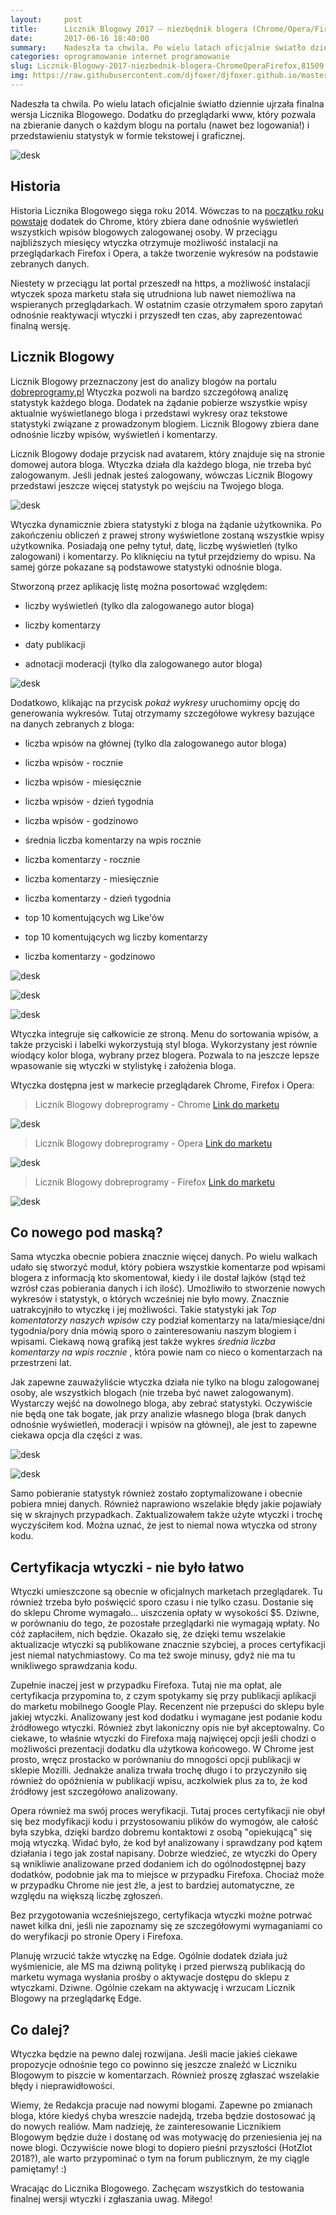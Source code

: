 ```yaml
---
layout:     post
title:      Licznik Blogowy 2017 — niezbędnik blogera (Chrome/Opera/Firefox)
date:       2017-06-16 18:40:00
summary:    Nadeszła ta chwila. Po wielu latach oficjalnie światło dziennie ujrzała finalna wersja Licznika Blogowego. Dodatku do przeglądarki www, który pozwala na zbieranie danych o każdym blogu na portalu (nawet bez logowania!) i przedstawieniu statystyk w formie tekstowej i graficznej.<!----><!---->HistoriaHistoria Licznika Blogowego sięga roku 2014. Wówczas to na początku roku powstaje  dodatek do Chrome...
categories: oprogramowanie internet programowanie
slug: Licznik-Blogowy-2017-niezbednik-blogera-ChromeOperaFirefox,81509.html
img: https://raw.githubusercontent.com/djfoxer/djfoxer.github.io/master/_img/2017-6-16-_17_/g_-_-x-_-_-_x20170610185132_0.png
---
```




Nadeszła ta chwila. Po wielu latach oficjalnie światło dziennie ujrzała finalna wersja Licznika Blogowego. Dodatku do przeglądarki www, który pozwala na zbieranie danych o każdym blogu na portalu (nawet bez logowania!) i przedstawieniu statystyk w formie tekstowej i graficznej.



![desk](https://raw.githubusercontent.com/djfoxer/djfoxer.github.io/master/_img/2017-6-16-_17_/g_-_-x-_-_-_x20170610185132_0.png)





## Historia


Historia Licznika Blogowego sięga roku 2014. Wówczas to na [początku roku powstaje](http://blog.djfoxer.pl/Licznik-Blogowy-wtyczka-do-ChromeOperyFirefoxa-dla-kazdego-Blogera-portalu-aktualizacja-08.04.14-nowe-funkcjonalnosci-0.6,51846.html)  dodatek do Chrome, który zbiera dane odnośnie wyświetleń wszystkich wpisów blogowych zalogowanej osoby. W przeciągu najbliższych miesięcy wtyczka otrzymuje możliwość instalacji na przeglądarkach Firefox i Opera, a także tworzenie wykresów na podstawie zebranych danych.

Niestety w przeciągu lat portal przeszedł na https, a możliwość instalacji wtyczek spoza marketu stała się utrudniona lub nawet niemożliwa na wspieranych przeglądarkach. 
W ostatnim czasie otrzymałem sporo zapytań odnośnie reaktywacji wtyczki i przyszedł ten czas, aby zaprezentować finalną wersję.



## Licznik Blogowy




Licznik Blogowy przeznaczony jest do analizy blogów na portalu [dobreprogramy.pl](https://www.dobreprogramy.pl/)  Wtyczka pozwoli na bardzo szczegółową analizę statystyk każdego bloga. Dodatek na żądanie pobierze wszystkie wpisy aktualnie wyświetlanego bloga i przedstawi wykresy oraz tekstowe statystyki związane z prowadzonym blogiem. Licznik Blogowy zbiera dane odnośnie liczby wpisów, wyświetleń i komentarzy.

Licznik Blogowy dodaje przycisk nad avatarem, który znajduje się na stronie domowej autora bloga. Wtyczka działa dla każdego bloga, nie trzeba być zalogowanym. Jeśli jednak jesteś zalogowany, wówczas Licznik Blogowy przedstawi jeszcze więcej statystyk po wejściu na Twojego bloga.



![desk](https://raw.githubusercontent.com/djfoxer/djfoxer.github.io/master/_img/2017-6-16-_17_/g_-_-x-_-_-_x20170610184324_0.png)





Wtyczka dynamicznie zbiera statystyki z bloga na żądanie użytkownika. Po zakończeniu obliczeń z prawej strony wyświetlone zostaną wszystkie wpisy użytkownika. Posiadają one pełny tytuł, datę, liczbę wyświetleń (tylko zalogowani) i komentarzy. Po kliknięciu na tytuł przejdziemy do wpisu. Na samej górze pokazane są podstawowe statystyki odnośnie bloga.



Stworzoną przez aplikację listę można posortować względem:



  * liczby wyświetleń (tylko dla zalogowanego autor bloga)


  * liczby komentarzy


  * daty publikacji


  * adnotacji moderacji (tylko dla zalogowanego autor bloga)






![desk](https://raw.githubusercontent.com/djfoxer/djfoxer.github.io/master/_img/2017-6-16-_17_/g_-_-x-_-_-_x20170610184324_1.png)




Dodatkowo, klikając na przycisk  *pokaż wykresy*  uruchomimy opcję do generowania wykresów. Tutaj otrzymamy szczegółowe wykresy bazujące na danych zebranych z bloga:



  * liczba wpisów na głównej (tylko dla zalogowanego autor bloga)

  * liczba wpisów - rocznie

  * liczba wpisów - miesięcznie

  * liczba  wpisów - dzień tygodnia

  * liczba wpisów - godzinowo

  * średnia liczba  komentarzy na wpis rocznie

  * liczba komentarzy - rocznie

  * liczba komentarzy - miesięcznie

  * liczba komentarzy - dzień tygodnia

  * top 10 komentujących wg Like'ów

  * top 10 komentujących wg liczby komentarzy

  * liczba  komentarzy - godzinowo





![desk](https://raw.githubusercontent.com/djfoxer/djfoxer.github.io/master/_img/2017-6-16-_17_/g_-_-x-_-_-_x20170610184517_0.png)




![desk](https://raw.githubusercontent.com/djfoxer/djfoxer.github.io/master/_img/2017-6-16-_17_/g_-_-x-_-_-_x20170610184518_0.png)




![desk](https://raw.githubusercontent.com/djfoxer/djfoxer.github.io/master/_img/2017-6-16-_17_/g_-_-x-_-_-_x20170610184519_0.png)




Wtyczka integruje się całkowicie ze stroną. Menu do sortowania wpisów, a także przyciski i labelki wykorzystują styl bloga. Wykorzystany jest równie wiodący kolor bloga, wybrany przez blogera. Pozwala to na jeszcze lepsze wpasowanie się wtyczki w stylistykę i założenia bloga.

Wtyczka dostępna jest w markecie przeglądarek Chrome, Firefox i Opera:



> Licznik Blogowy dobreprogramy - Chrome
> [Link do marketu](https://chrome.google.com/webstore/detail/licznik-blogowy-dobreprog/omplpihocnjpfdjkmdabalakfiebefpp?hl=pl)



![desk](https://raw.githubusercontent.com/djfoxer/djfoxer.github.io/master/_img/2017-6-16-_17_/g_-_-x-_-_-_x20170613203055_0.PNG)





> Licznik Blogowy dobreprogramy - Opera
> [Link do marketu](https://addons.opera.com/pl/extensions/details/licznik-blogowy-dobreprogramy/)



![desk](https://raw.githubusercontent.com/djfoxer/djfoxer.github.io/master/_img/2017-6-16-_17_/g_-_-x-_-_-_x20170613164648_0.PNG)






> Licznik Blogowy dobreprogramy - Firefox
> [Link do marketu](https://addons.mozilla.org/pl/firefox/addon/licznik-blogowy-dobreprogramy/)



![desk](https://raw.githubusercontent.com/djfoxer/djfoxer.github.io/master/_img/2017-6-16-_17_/g_-_-x-_-_-_x20170614165441_0.PNG)






## Co nowego pod maską?


Sama wtyczka obecnie pobiera znacznie więcej danych. Po wielu walkach udało się stworzyć moduł, który pobiera wszystkie komentarze pod wpisami blogera z informacją kto skomentował, kiedy i ile dostał lajków (stąd też wzrósł czas pobierania danych i ich ilość). Umożliwiło to stworzenie nowych wykresów i statystyk, o których wcześniej nie było mowy. Znacznie uatrakcyjniło to wtyczkę i jej możliwości. Takie statystyki jak  *Top komentatorzy naszych wpisów*  czy podział komentarzy na lata/miesiące/dni tygodnia/pory dnia mówią sporo o zainteresowaniu naszym blogiem i wpisami. Ciekawą nową grafiką jest także wykres  *średnia liczba komentarzy na wpis rocznie* , która powie nam co nieco o komentarzach na przestrzeni lat.

Jak zapewne zauważyliście wtyczka działa nie tylko na blogu zalogowanej osoby, ale wszystkich blogach (nie trzeba być nawet zalogowanym). Wystarczy wejść na dowolnego bloga, aby zebrać statystyki. Oczywiście nie będą one tak bogate, jak przy analizie własnego bloga (brak danych odnośnie wyświetleń, moderacji i wpisów na głównej), ale jest to zapewne ciekawa opcja dla części z was.



![desk](https://raw.githubusercontent.com/djfoxer/djfoxer.github.io/master/_img/2017-6-16-_17_/g_-_-x-_-_-_x20170613170125_0.png)




![desk](https://raw.githubusercontent.com/djfoxer/djfoxer.github.io/master/_img/2017-6-16-_17_/g_-_-x-_-_-_x20170613170125_1.png)




Samo pobieranie statystyk również zostało zoptymalizowane i obecnie pobiera  mniej danych. Również naprawiono wszelakie błędy jakie pojawiały się w skrajnych przypadkach. Zaktualizowałem także użyte wtyczki i trochę wyczyściłem kod. Można uznać, że jest to niemal nowa wtyczka od strony kodu.



## Certyfikacja wtyczki - nie było łatwo



Wtyczki umieszczone są obecnie w oficjalnych marketach przeglądarek. Tu również trzeba było poświęcić sporo czasu i nie tylko czasu. Dostanie się do sklepu Chrome wymagało... uiszczenia opłaty w wysokości $5. Dziwne, w porównaniu do tego, że pozostałe przeglądarki nie wymagają wpłaty. No cóż zapłaciłem, nich będzie. Okazało się, że dzięki temu wszelakie aktualizacje wtyczki są publikowane znacznie szybciej, a proces certyfikacji jest niemal natychmiastowy. Co ma też swoje minusy, gdyż nie ma tu wnikliwego sprawdzania kodu.

Zupełnie inaczej jest w przypadku Firefoxa. Tutaj nie ma opłat, ale certyfikacja przypomina to, z czym spotykamy się przy publikacji aplikacji do marketu mobilnego Google Play. Recenzent nie przepuści do sklepu byle jakiej wtyczki. Analizowany jest kod dodatku i wymagane jest podanie kodu źródłowego wtyczki. Również zbyt lakoniczny opis nie był akceptowalny. Co ciekawe, to właśnie wtyczki do Firefoxa mają najwięcej opcji jeśli chodzi o możliwości prezentacji dodatku dla użytkowa końcowego. W Chrome jest prosto, wręcz prostacko w porównaniu do mnogości opcji publikacji w sklepie Mozilli. Jednakże analiza trwała trochę długo i to przyczyniło się również do opóźnienia w publikacji wpisu, aczkolwiek plus za to, że kod źródłowy jest szczegółowo analizowany.

Opera również ma swój proces weryfikacji. Tutaj proces certyfikacji nie obył się bez modyfikacji kodu i przystosowaniu plików do wymogów, ale całość była szybka, dzięki bardzo dobremu kontaktowi z osobą "opiekującą" się moją wtyczką. Widać było, że kod był analizowany i sprawdzany pod kątem działania i tego jak został napisany. Dobrze wiedzieć, ze wtyczki do Opery są wnikliwie analizowane przed dodaniem ich do ogólnodostępnej bazy dodatków, podobnie jak ma to miejsce w przypadku Firefoxa. Chociaż może w przypadku Chrome nie jest źle, a jest to bardziej automatyczne, ze względu na większą liczbę zgłoszeń.

Bez przygotowania wcześniejszego, certyfikacja wtyczki możne potrwać nawet kilka dni, jeśli nie zapoznamy się ze szczegółowymi wymaganiami co do weryfikacji po stronie Opery i Firefoxa.

Planuję wrzucić także wtyczkę na Edge. Ogólnie dodatek działa już wyśmienicie, ale MS ma dziwną politykę i przed pierwszą publikacją do marketu wymaga wysłania prośby o aktywacje dostępu do sklepu z wtyczkami. Dziwne. Ogólnie czekam na aktywację i wrzucam Licznik Blogowy na przeglądarkę Edge. 



## Co dalej?


Wtyczka będzie na pewno dalej rozwijana. Jeśli macie jakieś ciekawe propozycje odnośnie tego co powinno się jeszcze znaleźć w Liczniku Blogowym to piszcie w komentarzach. Również proszę zgłaszać wszelakie błędy i nieprawidłowości. 

Wiemy, że Redakcja pracuje nad nowymi blogami. Zapewne po zmianach bloga, które kiedyś chyba wreszcie nadejdą, trzeba będzie dostosować ją do nowych realiów. Mam nadzieję, że zainteresowanie Licznikiem Blogowym będzie duże i dostanę od was motywację do przeniesienia jej na nowe blogi. Oczywiście nowe blogi to dopiero pieśni przyszłości (HotZlot 2018?), ale warto przypominać o tym na forum publicznym, że my ciągle pamiętamy! :)

Wracając do Licznika Blogowego. Zachęcam wszystkich do testowania finalnej wersji wtyczki i zgłaszania uwag. Miłego!